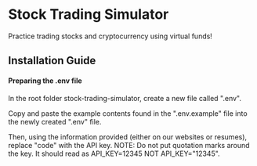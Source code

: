 # Stock Trading Simulator
Practice trading stocks and cryptocurrency using virtual funds!

## Installation Guide

#### Preparing the .env file
In the root folder stock-trading-simulator, create a new file called ".env".

Copy and paste the example contents found in the ".env.example" file into the newly created ".env" file.

Then, using the information provided (either on our websites or resumes), replace "code" with the API key. NOTE: Do not put quotation marks around the key. It should read as API_KEY=12345 NOT API_KEY="12345".